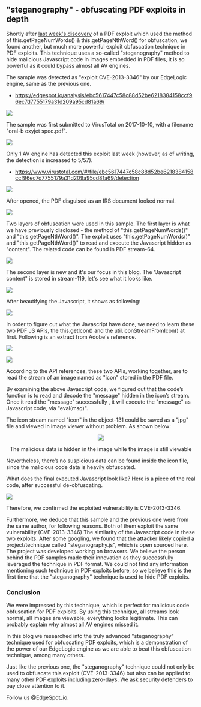 ## "steganography" - obfuscating PDF exploits in depth

Shortly after [last week's discovery](https://blog.edgespot.io/2019/01/an-interesting-obfuscation-method.html) of a PDF exploit which used the method of this.getPageNumWords() & this.getPageNthWord() for obfuscation, we found another, but much more powerful exploit obfuscation technique in PDF exploits. This technique uses a so-called "steganography" method to hide malicious Javascript code in images embedded in PDF files, it is so powerful as it could bypass almost all AV engines.

The sample was detected as "exploit CVE-2013-3346" by our EdgeLogic engine, same as the previous one.

* https://edgespot.io/analysis/ebc5617447c58c88d52be6218384158ccf96ec7d7755179a31d209a95cd81a69/

![](https://4.bp.blogspot.com/-Kr-NkDqfyho/XEdDnFNT1EI/AAAAAAAAAEo/d9VFG0l_qDwAB_vhf50p7AHCZjNncLPuQCLcBGAs/s1600/edgespot-detection.png)

The sample was first submitted to VirusTotal on 2017-10-10, with a filename "oral-b oxyjet spec.pdf".

![](https://lh4.googleusercontent.com/ORMvSEL5-R-yLYe8ow9YzjUkUWBfXSTxa8d55dxZhoot91KnVhLvyvjd0nBUbPJk9sH433KsJDgdSZnu52NWm-9mbf5uPQv-gMGalUX918rX7HSAJyFj3OQq1zpNsUqrKVlc_Qrf)

Only 1 AV engine has detected this exploit last week (however, as of writing, the detection is increased to 5/57).
* https://www.virustotal.com/#/file/ebc5617447c58c88d52be6218384158ccf96ec7d7755179a31d209a95cd81a69/detection

![](https://3.bp.blogspot.com/-O2dvXaoaRIw/XEdTFYN-N3I/AAAAAAAAAGI/wdCOW241LCQxQgP99qbzggvgoSMLmVRSwCEwYBhgL/s1600/24.png)

After opened, the PDF disguised as an IRS document looked normal.

![](https://4.bp.blogspot.com/-_zJ5pKPgv3I/XEdH34_gUOI/AAAAAAAAAE4/KYsV8Wi3phs4FWS3xJ8yZnI9jZXnNgAhwCLcBGAs/s1600/16.png)

Two layers of obfuscation were used in this sample. The first layer is what we have previously disclosed - the method of "this.getPageNumWords()" and "this.getPageNthWord()". The exploit uses "this.getPageNumWords()" and "this.getPageNthWord()" to read and execute the Javascript hidden as "content". The related code can be found in PDF stream-64.

![](https://lh6.googleusercontent.com/Qa4otHEzSjZlj4B65CmnfgutxzaTfn4EugYFlSf0BaMQdyntnVpxr7qzgwjAdzY3Ue97axGjscZtt2dumd7bKlutVi1aDi9ElBSPm17xJkgmIPM902ailGHvnOGRjtfpy_ADT_-_)

The second layer is new and it's our focus in this blog. The "Javascript content" is stored in stream-119, let's see what it looks like.

![](https://lh6.googleusercontent.com/daXGdDM5pyT4_kjmoaPsX9jnXZRbq9fIF22cHznr97dqymfQ8TLJ1KpnsK7LswND3Tfo-cVqXG_VyxOD_amxM2Pi_bpUFUzG1xLPJLq_-EIzLDWS4PBHGZzcb4Aw0aXZEpipBv0X)

After beautifying the Javascript, it shows as following:

![](https://1.bp.blogspot.com/-ux7d0FWJFqM/XEdNBe3NpMI/AAAAAAAAAFE/JaVx-Zq4P0kRFc7E9C1RRkGya_6hFrrkwCLcBGAs/s1600/22.png)

In order to figure out what the Javascript have done, we need to learn these two PDF JS APIs, the this.getIcon() and the util.iconStreamFromIcon() at first. Following is an extract from Adobe's reference.

![](https://2.bp.blogspot.com/-n78eqA8dplg/XEdNwvK8GCI/AAAAAAAAAFM/l4fI0jyNbbUZilcpU2zsNfyHL5holqNgQCLcBGAs/s1600/4.png)

![](https://2.bp.blogspot.com/-2-4DtAFE_2c/XEdN0UrwVrI/AAAAAAAAAFc/3q4W0pMMGkwmnhuyXBe-8yCkqUAvWEwYQCLcBGAs/s1600/5.png)

According to the API references, these two APIs, working together, are to read the stream of an image named as "icon" stored in the PDF file.

By examining the above Javascript code, we figured out that the code’s function is to read and decode the "message" hidden in the icon’s stream. Once it read the "message" successfully , it will execute the "message" as Javascript code, via "eval(msg)".

The icon stream named "icon"  in the object-131 could be saved as a "jpg" file and viewed in image viewer without problem. As shown below:
 
<p align="center"> <img src="https://lh3.googleusercontent.com/IPN1eis6eIjQjZsiQR4MRlkGGbw1Zb8P324LrOzw6LFIagc_KB4bsyY8xlc1T1TfSeofYKOkxTbOiXJihanQ9NG2Ky1Ya2CDxjphMhHmwSJJ3ZMl744Xz3DnVGLqDLnXZkMRwF0U">

<p align="center">The malicious data is hidden in the image while the image is still viewable</p>
</p>
 
Nevertheless, there’s no suspicious data can be found inside the icon file, since the malicious code data is heavily obfuscated.

What does the final executed Javascript look like? Here is a piece of the real code, after successful de-obfuscating.
 
![](https://lh4.googleusercontent.com/Iun-DdCJrtuagzxaB1eYLCX5_Ecu0MCTTV-P3cBxUGlxJKdVSIqFsnCTZFMym2HzpUIvKqpoEDK8gEt6WMmfxWBdgJCqHIRgTC25dDjKOMoxcCstabRGkRsIWMq9BNb6xzd0VqNR)
 
 
Therefore, we confirmed the exploited vulnerability is CVE-2013-3346.

Furthermore, we deduce that this sample and the previous one were from the same author, for following reasons.
Both of them exploit the same vulnerability (CVE-2013-3346)
The similarity of the Javascript code in these two exploits.
After some googling, we found that the attacker likely copied a project/technique called "steganography.js", which is open sourced here. The project was developed working on browsers. We believe the person behind the PDF samples made their innovation as they successfully leveraged the technique in PDF format.  We could not find any information mentioning such technique in PDF exploits before, so we believe this is the first time that the "steganography" technique is used to hide PDF exploits.


### Conclusion

We were impressed by this technique, which is perfect for malicious code obfuscation for PDF exploits. By using this technique, all streams look normal, all images are viewable, everything looks legitimate. This can probably explain why almost all AV engines missed it.

In this blog we researched into the truly advanced "steganography" technique used for obfuscating PDF exploits, which is a demonstration of the power of our EdgeLogic engine as we are able to beat this obfuscation technique, among many others.

Just like the previous one, the "steganography" technique could not only be used to obfuscate this exploit (CVE-2013-3346) but also can be applied to many other PDF exploits including zero-days. We ask security defenders to pay close attention to it.

Follow us @EdgeSpot_io.
